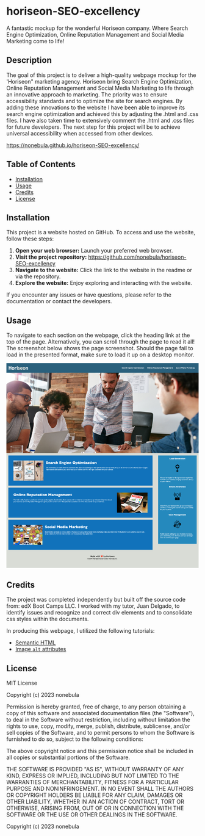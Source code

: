 # horiseon-SEO-excellency

A fantastic mockup for the wonderful Horiseon company. Where Search Engine Optimization, Online Reputation Management and Social Media Marketing come to life!

## Description 

The goal of this project is to deliver a high-quality webpage mockup for the 'Horiseon" marketing agency. Horiseon bring Search Engine Optimization, Online Reputation Management and Social Media Marketing to life through an innovative approach to marketing. The priority was to ensure accessibility standards and to optimize the site for search engines. By adding these innovations to the website I have been able to improve its search engine optimization and achieved this by adjusting the .html and .css files. I have also taken time to extensively comment the .html and .css files for future developers. The next step for this project will be to achieve universal accessibility when accessed from other devices.

https://nonebula.github.io/horiseon-SEO-excellency/

## Table of Contents

* [Installation](#installation)
* [Usage](#usage)
* [Credits](#credits)
* [License](#license)


## Installation
This project is a website hosted on GitHub. To access and use the website, follow these steps:

1. **Open your web browser:** Launch your preferred web browser.
2. **Visit the project repository:** https://github.com/nonebula/horiseon-SEO-excellency
3. **Navigate to the website:** Click the link to the website in the readme or via the repository.
4. **Explore the website:** Enjoy exploring and interacting with the website.

If you encounter any issues or have questions, please refer to the documentation or contact the developers.

## Usage 

To navigate to each section on the webpage, click the heading link at the top of the page. Alternatively, you can scroll through the page to read it all! The screenshot below shows the page screenshot. Should the page fail to load in the presented format, make sure to load it up on a desktop monitor. 

![Website Screenshot](./assets/images/screenshotfull.png)

## Credits

The project was completed independently but built off the source code from: edX Boot Camps LLC. I worked with my tutor, Juan Delgado, to identify issues and recognize and correct div elements and to consolidate css styles within the documents. 

In producing this webpage, I utilized the following tutorials:
* [Semantic HTML](https://www.w3schools.com/html/html5_semantic_elements.asp)
* [Image `alt` attributes](https://www.w3schools.com/tags/att_img_alt.asp)

## License

MIT License

Copyright (c) 2023 nonebula

Permission is hereby granted, free of charge, to any person obtaining a copy
of this software and associated documentation files (the "Software"), to deal
in the Software without restriction, including without limitation the rights
to use, copy, modify, merge, publish, distribute, sublicense, and/or sell
copies of the Software, and to permit persons to whom the Software is
furnished to do so, subject to the following conditions:

The above copyright notice and this permission notice shall be included in all
copies or substantial portions of the Software.

THE SOFTWARE IS PROVIDED "AS IS", WITHOUT WARRANTY OF ANY KIND, EXPRESS OR
IMPLIED, INCLUDING BUT NOT LIMITED TO THE WARRANTIES OF MERCHANTABILITY,
FITNESS FOR A PARTICULAR PURPOSE AND NONINFRINGEMENT. IN NO EVENT SHALL THE
AUTHORS OR COPYRIGHT HOLDERS BE LIABLE FOR ANY CLAIM, DAMAGES OR OTHER
LIABILITY, WHETHER IN AN ACTION OF CONTRACT, TORT OR OTHERWISE, ARISING FROM,
OUT OF OR IN CONNECTION WITH THE SOFTWARE OR THE USE OR OTHER DEALINGS IN THE
SOFTWARE.


Copyright (c) 2023 nonebula